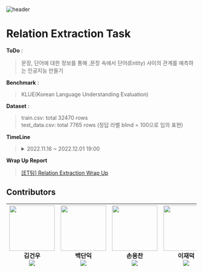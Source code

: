 
![header](https://capsule-render.vercel.app/api?type=transparent&animation=scaleIn&section=header&text=NLP%20ET&fontSize=70&desc=✨NLP_Team_12✨%20&descAlignY=80)

# Relation Extraction Task
**ToDo** :    
> 문장, 단어에 대한 정보를 통해 ,문장 속에서 단어(Entity) 사이의 관계를 예측하는 인공지능 만들기   
>
**Benchmark** :    
> KLUE(Korean Language Understanding Evaluation)   
>
**Dataset** :   
> train.csv: total 32470 rows   
> test_data.csv: total 7765 rows (정답 라벨 blind = 100으로 임의 표현)

**TimeLine**
>
> <details>
> <summary>2022.11.16 ~ 2022.12.01 19:00</summary>
>
> ![timeline_klue3](https://user-images.githubusercontent.com/100463560/207275078-8147cc1c-6389-4f86-b694-bc6a4f21a5f7.png)
>
> </details>

**Wrap Up Report**
> [[ET팀] Relation Extraction Wrap Up](https://seokheee.notion.site/ET-Relation-Extraction-Wrap-Up-8aac2ce618194b529f136e855e711fa4)
>
   
## Contributors  
|<img src='https://user-images.githubusercontent.com/100463560/207283821-75407391-eb7a-41c1-a520-e26a7fb805a1.jpg' height=120 width=120></img><br>김건우</br><img src="https://img.shields.io/badge/Github-181717?style=flat&logo=Github&link=https://github.com/gwkim22"/>|<img src='https://user-images.githubusercontent.com/100463560/207283858-cc89f5ba-b5fb-4c61-94e7-4112aca1857c.jpg' height=120 width=120></img><br>백단익</br><img src="https://img.shields.io/badge/Github-181717?style=flat&logo=Github&link=https://github.com/ask2DK"/>|<img src='https://user-images.githubusercontent.com/100463560/207284092-534792f0-6315-4fb1-8e54-f041d55d458e.jpg' height=120 width=120></img><br>손용찬</br><img src="https://img.shields.io/badge/Github-181717?style=flat&logo=Github&link=https://github.com/Sdragonc"/>|<img src='https://user-images.githubusercontent.com/100463560/207284128-7603761a-8c26-46e3-bbe7-ca46f4cadfcb.jpg' height=120 width=120></img><br>이재덕</br><img src="https://img.shields.io/badge/Github-181717?style=flat&logo=Github&link=https://github.com/JdRion"/>|<img src='https://user-images.githubusercontent.com/100463560/207284181-1bd26ed3-cbf2-4aae-9ba2-8c0f9162f091.jpg' height=120 width=120></img><br>정석희</br><img src="https://img.shields.io/badge/Github-181717?style=flat&logo=Github&link=https://github.com/seokhee516"/>
|:-:|:-:|:-:|:-:|:-:|

